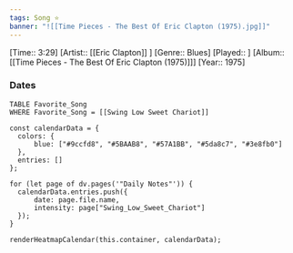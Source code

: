 ```yaml
---
tags: Song ⭐ 
banner: "![[Time Pieces - The Best Of Eric Clapton (1975).jpg]]"
---
```

[Time:: 3:29]
[Artist:: [[Eric Clapton]] ]
[Genre:: Blues]
[Played:: ]
[Album:: [[Time Pieces - The Best Of Eric Clapton (1975)]]]
[Year:: 1975]
### Dates
````dataview
TABLE Favorite_Song
WHERE Favorite_Song = [[Swing Low Sweet Chariot]]
````
  ```dataviewjs
const calendarData = { 
	colors: { 
		blue: ["#9ccfd8", "#5BAAB8", "#57A1BB", "#5da8c7", "#3e8fb0"] 
	}, 
	entries: [] 
}; 

for (let page of dv.pages('"Daily Notes"')) { 
	calendarData.entries.push({ 
		date: page.file.name, 
		intensity: page["Swing_Low_Sweet_Chariot"]
	}); 
} 

renderHeatmapCalendar(this.container, calendarData);
```
